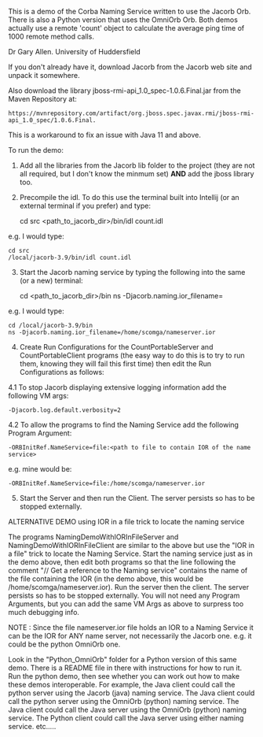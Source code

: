 This is a demo of the Corba Naming Service written to use the Jacorb Orb.  There is also a Python version that uses the OmniOrb Orb.
Both demos actually use a remote 'count' object to calculate the average ping time of 1000 remote method calls.

Dr Gary Allen.
University of Huddersfield

If you don't already have it, download Jacorb from the Jacorb web site and unpack it somewhere.

Also download the library jboss-rmi-api_1.0_spec-1.0.6.Final.jar from the Maven Repository at:

    https://mvnrepository.com/artifact/org.jboss.spec.javax.rmi/jboss-rmi-api_1.0_spec/1.0.6.Final.

This is a workaround to fix an issue with Java 11 and above.

To run the demo:

1.  Add all the libraries from the Jacorb lib folder to the project (they are not all required, but I don't know the minmum set) **AND** add the jboss library too.

2.  Precompile the idl.  To do this use the terminal built into Intellij (or an external terminal if you prefer) and type:


    cd src
    <path_to_jacorb_dir>/bin/idl count.idl

e.g. I would type:

    cd src
    /local/jacorb-3.9/bin/idl count.idl
    
3.  Start the Jacorb naming service by typing the following into the same (or a new) terminal:


    cd <path_to_jacorb_dir>/bin
    ns -Djacorb.naming.ior_filename=<path to file to contain IOR of the name service>

e.g. I would type:

    cd /local/jacorb-3.9/bin
    ns -Djacorb.naming.ior_filename=/home/scomga/nameserver.ior


4.  Create Run Configurations for the CountPortableServer and CountPortableClient programs (the easy way to do this is to try to run them, knowing they will fail this first time) then edit the Run Configurations as follows:

4.1  To stop Jacorb displaying extensive logging information add the following VM args:

    -Djacorb.log.default.verbosity=2
    
4.2 To allow the programs to find the Naming Service add the following Program Argument:

    -ORBInitRef.NameService=file:<path to file to contain IOR of the name service>

e.g. mine would be:

    -ORBInitRef.NameService=file:/home/scomga/nameserver.ior

5.  Start the Server and then run the Client.  The server persists so has to be stopped externally.



ALTERNATIVE DEMO using IOR in a file trick to locate the naming service

The programs NamingDemoWithIORInFileServer and NamingDemoWithIORInFileClient are similar to the above but use the "IOR in a file" trick to locate the Naming Service.
Start the naming service just as in the demo above, then edit both programs so that the line following the comment "// Get a reference to the Naming service" contains the name of the file containing the IOR (in the demo above, this would be /home/scomga/nameserver.ior).
Run the server then the client.  The server persists so has to be stopped externally.  You will not need any Program Arguments, but you can add the same VM Args as above to surpress too much debugging info.


NOTE : Since the file nameserver.ior file holds an IOR to a Naming Service it can be the IOR for ANY name server, not necessarily the Jacorb one.  e.g. it could be the python OmniOrb one.

Look in the "Python_OmniOrb" folder for a Python version of this same demo.
There is a README file in there with instructions for how to run it.
Run the python demo, then see whether you can work out how to make these demos interoperable.
For example, the Java client could call the python server using the Jacorb (java) naming service.
The Java client could call the python server using the OmniOrb (python) naming service.
The Java client could call the Java server using the OmniOrb (python) naming service.
The Python client could call the Java server using either naming service.
etc.....

